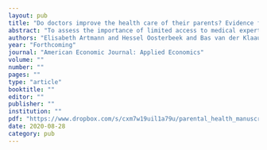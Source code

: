 ```yaml
---
layout: pub
title: "Do doctors improve the health care of their parents? Evidence from admission lotteries"
abstract: "To assess the importance of limited access to medical expertise, we exploit admission lotteries to medical school in the Netherlands to estimate the causal effects of having a child who is a doctor on parents’ health outcomes. We use data on health care use and mortality of parents of 22,000 lottery participants. Results reject that health outcomes of doctors’ parents differ from those of non-doctors’ parents. This suggests that easy, in- formal access to medical expertise is not an important driver of differences in health care use and mortality. This is consistent with institutions that provide equal health care for all."
authors: "Elisabeth Artmann and Hessel Oosterbeek and Bas van der Klaauw"
year: "Forthcoming"
journal: "American Economic Journal: Applied Economics"
volume: ""
number: ""
pages: ""
type: "article"
booktitle: ""
editor: ""
publisher: ""
institution: ""
pdf: "https://www.dropbox.com/s/cxm7w19uil1a79u/parental_health_manuscript.pdf?dl=0"
date: 2020-08-28
category: pub
---
```

